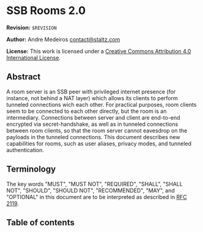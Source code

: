 # SSB Rooms 2.0

**Revision:** `$REVISION`

**Author:** Andre Medeiros <contact@staltz.com>

**License:** This work is licensed under a [Creative Commons Attribution 4.0 International License](http://creativecommons.org/licenses/by/4.0/).

## Abstract

A room server is an SSB peer with privileged internet presence (for instance, not behind a NAT layer) which allows its clients to perform tunneled connections wich each other. For practical purposes, room clients seem to be connected to each other directly, but the room is an intermediary. Connections between server and client are end-to-end encrypted via secret-handshake, as well as in tunneled connections between room clients, so that the room server cannot eavesdrop on the payloads in the tunneled connections. This document describes new capabilities for rooms, such as user aliases, privacy modes, and tunneled authentication.

## Terminology

The key words "MUST", "MUST NOT", "REQUIRED", "SHALL", "SHALL NOT", "SHOULD", "SHOULD NOT", "RECOMMENDED", "MAY", and "OPTIONAL" in this document are to be interpreted as described in [RFC 2119](https://tools.ietf.org/html/rfc2119).

## Table of contents
